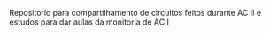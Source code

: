 Repositorio para compartilhamento de circuitos feitos durante AC II e estudos para dar aulas da monitoria de AC I